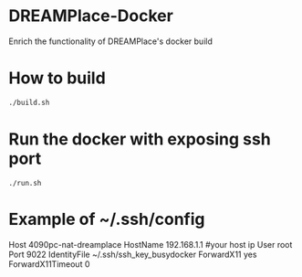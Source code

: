 # DREAMPlace-Docker
Enrich the functionality of DREAMPlace's docker build


# How to build

```bash
./build.sh
```

# Run the docker with exposing ssh port
```
./run.sh
```

# Example of ~/.ssh/config
Host 4090pc-nat-dreamplace
	HostName 192.168.1.1 #your host ip
	User root
	Port 9022
	IdentityFile ~/.ssh/ssh_key_busydocker 
	ForwardX11 yes
	ForwardX11Timeout 0
